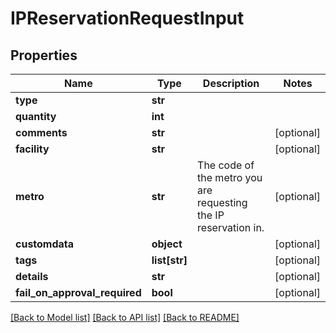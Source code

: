 # IPReservationRequestInput


## Properties
Name | Type | Description | Notes
------------ | ------------- | ------------- | -------------
**type** | **str** |  | 
**quantity** | **int** |  | 
**comments** | **str** |  | [optional] 
**facility** | **str** |  | [optional] 
**metro** | **str** | The code of the metro you are requesting the IP reservation in. | [optional] 
**customdata** | **object** |  | [optional] 
**tags** | **list[str]** |  | [optional] 
**details** | **str** |  | [optional] 
**fail_on_approval_required** | **bool** |  | [optional] 

[[Back to Model list]](../README.md#documentation-for-models) [[Back to API list]](../README.md#documentation-for-api-endpoints) [[Back to README]](../README.md)


